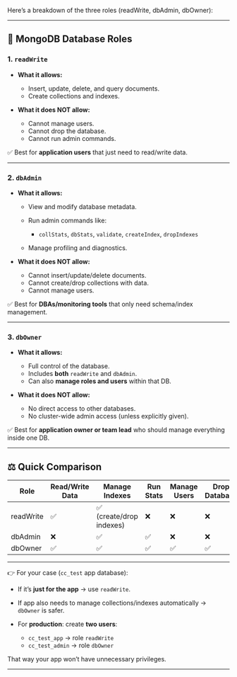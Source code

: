 Here’s a breakdown of the three roles (readWrite, dbAdmin, dbOwner):

---

## 🔑 MongoDB Database Roles

### 1. **`readWrite`**

* **What it allows:**

  * Insert, update, delete, and query documents.
  * Create collections and indexes.
* **What it does NOT allow:**

  * Cannot manage users.
  * Cannot drop the database.
  * Cannot run admin commands.

✅ Best for **application users** that just need to read/write data.

---

### 2. **`dbAdmin`**

* **What it allows:**

  * View and modify database metadata.
  * Run admin commands like:

    * `collStats`, `dbStats`, `validate`, `createIndex`, `dropIndexes`
  * Manage profiling and diagnostics.
* **What it does NOT allow:**

  * Cannot insert/update/delete documents.
  * Cannot create/drop collections with data.
  * Cannot manage users.

✅ Best for **DBAs/monitoring tools** that only need schema/index management.

---

### 3. **`dbOwner`**

* **What it allows:**

  * Full control of the database.
  * Includes **both** `readWrite` and `dbAdmin`.
  * Can also **manage roles and users** within that DB.
* **What it does NOT allow:**

  * No direct access to other databases.
  * No cluster-wide admin access (unless explicitly given).

✅ Best for **application owner or team lead** who should manage everything inside one DB.

---

## ⚖️ Quick Comparison

| Role      | Read/Write Data | Manage Indexes          | Run Stats | Manage Users | Drop Database |
| --------- | --------------- | ----------------------- | --------- | ------------ | ------------- |
| readWrite | ✅               | ✅ (create/drop indexes) | ❌         | ❌            | ❌             |
| dbAdmin   | ❌               | ✅                       | ✅         | ❌            | ❌             |
| dbOwner   | ✅               | ✅                       | ✅         | ✅            | ✅             |

---

👉 For your case (`cc_test` app database):

* If it’s **just for the app** → use `readWrite`.
* If app also needs to manage collections/indexes automatically → `dbOwner` is safer.
* For **production**: create **two users**:

  * `cc_test_app` → role `readWrite`
  * `cc_test_admin` → role `dbOwner`

That way your app won’t have unnecessary privileges.

---
